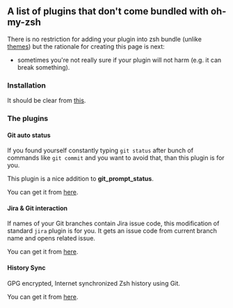 ## A list of plugins that don't come bundled with oh-my-zsh

There is no restriction for adding your plugin into zsh bundle (unlike [themes](https://github.com/robbyrussell/oh-my-zsh/wiki/External-themes)) but the rationale for creating this page is next:
* sometimes you're not really sure if your plugin will not harm (e.g. it can break something).

### Installation
It should be clear from [this](https://github.com/robbyrussell/oh-my-zsh/wiki/Customization#overriding-and-adding-plugins).

### The plugins

#### Git auto status

If you found yourself constantly typing `git status` after bunch of commands like
`git commit` and you want to avoid that, than this plugin is for you.

This plugin is a nice addition to **git_prompt_status**.

You can get it from [here](https://gist.github.com/oshybystyi/475ee7768efc03727f21).

#### Jira & Git interaction

If names of your Git branches contain Jira issue code, this modification of standard `jira` plugin is for you. It gets an issue code from current branch name and opens related issue.

You can get it from [here](https://github.com/igoradamenko/jira.plugin.zsh).

#### History Sync

GPG encrypted, Internet synchronized Zsh history using Git.

You can get it from [here](https://github.com/wulfgarpro/history-sync). 